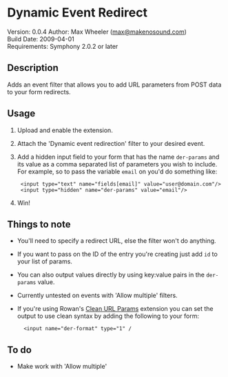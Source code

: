 # Dynamic Event Redirect #

Version: 0.0.4
Author: Max Wheeler ([max@makenosound.com](max@makenosound.com))  
Build Date: 2009-04-01  
Requirements: Symphony 2.0.2 or later

## Description ##

Adds an event filter that allows you to add URL parameters from POST data to your form redirects.

## Usage ##

1. Upload and enable the extension.
2. Attach the 'Dynamic event redirection' filter to your desired event.
3. Add a hidden input field to your form that has the name `der-params` and its value as a comma separated list of parameters you wish to include. For example, so to pass the variable `email` on you'd do something like:

		<input type="text" name="fields[email]" value="user@domain.com"/>
		<input type="hidden" name="der-params" value="email"/>

5. Win!

## Things to note ##

* You'll need to specify a redirect URL, else the filter won't do anything.
* If you want to pass on the ID of the entry you're creating just add `id` to your list of params.
* You can also output values directly by using key:value pairs in the `der-params` value.
* Currently untested on events with 'Allow multiple' filters.
* If you're using Rowan's [Clean URL Params](http://overture21.com/forum/comments.php?DiscussionID=795) extension you can set the output to use clean syntax by adding the following to your form:
	
		<input name="der-format" type="1" /

## To do ##

* Make work with 'Allow multiple'